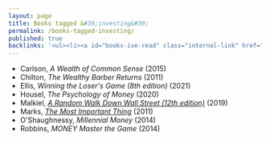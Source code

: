 ```yaml
---
layout: page
title: Books tagged &#39;investing&#39;
permalink: /books-tagged-investing/
published: true
backlinks: '<ul><li><a id="books-ive-read" class="internal-link" href="/books-ive-read/">Books I&#39;ve read</a></li></ul>'
---
```


* Carlson, _A Wealth of Common Sense_ (2015) 
* Chilton, _The Wealthy Barber Returns_ (2011) 
* Ellis, _Winning the Loser's Game (8th edition)_ (2021) 
* Housel, _The Psychology of Money_ (2020) 
* Malkiel, _<a id="malkiel-random-walk" class="internal-link" href="/malkiel-random-walk/">A Random Walk Down Wall Street (12th edition)</a>_ (2019) 
* Marks, _<a id="marks-most-important-thing" class="internal-link" href="/marks-most-important-thing/">The Most Important Thing</a>_ (2011) 
* O'Shaughnessy, _Millennial Money_ (2014) 
* Robbins, _MONEY Master the Game_ (2014) 
